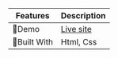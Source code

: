 | Features   | Description   |
| ---------  | ------------  |
| 🏀Demo    | [Live site](https://kamrulhasanPro.github.io/Contact-Form/)   |
| 🧾Built With   | Html, Css   |
